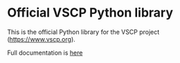 # Official VSCP Python library

This is the official Python library for the VSCP project (https://www.vscp.org).

Full documentation is [here](https://docs.vscp.org/#vscphelper)


